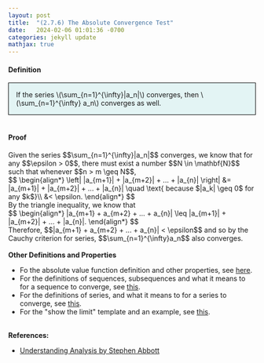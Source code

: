 ```yaml
---
layout: post
title:  "(2.7.6) The Absolute Convergence Test"
date:   2024-02-06 01:01:36 -0700
categories: jekyll update
mathjax: true
---
```

<!------------------------------------------------------------------------------------>
<h4><b>Definition</b></h4>
<div style="background-color: #E3F4F4; padding: 15px 15px 15px 15px; border:1px solid black;">
  If the series \(\sum_{n=1}^{\infty}|a_n|\) converges, then \(\sum_{n=1}^{\infty} a_n\) converges as well.
</div>
<br>
<!------------------------------------------------------------------------------------>
<h4><b>Proof</b></h4>
Given the series $$\sum_{n=1}^{\infty}|a_n|$$ converges, we know that for any $$\epsilon > 0$$, there must exist a number $$N \in \mathbf{N}$$ such that whenever $$n > m \geq N$$,
<div>
  $$
  \begin{align*}
  \left| |a_{m+1}| + |a_{m+2}| + ... + |a_{n}| \right| &= |a_{m+1}| + |a_{m+2}| + ... + |a_{n}| \quad \text{ because $|a_k| \geq 0$ for any $k$}\\
   &< \epsilon.
  \end{align*}
  $$
</div>
By the triangle inequality, we know that
<div>
  $$
  \begin{align*}
  |a_{m+1} + a_{m+2} + ... + a_{n}| \leq |a_{m+1}| + |a_{m+2}| + ... + |a_{n}|.
  \end{align*}
  $$
</div>
Therefore, $$|a_{m+1} + a_{m+2} + ... + a_{n}| < \epsilon$$ and so by the Cauchy criterion for series, $$\sum_{n=1}^{\infty}a_n$$ also converges.
<br>
<br>
<!------------------------------------------------------------------------------------>
<b>Other Definitions and Properties</b>
<ul>
<li>Fo the absolute value function definition and other properties, see <a href="https://strncat.github.io/jekyll/update/2024/05/26/analysis-absolute-value-properties.html">here</a>.</li>

<li>For the definitions of sequences, subsequences and what it means to for a sequence to converge, see <a href="https://strncat.github.io/jekyll/update/2024/05/21/analysis-seq-definitions.html">this</a>.</li>

<li>For the definitions of series, and what it means to for a series to converge, see <a href="https://strncat.github.io/jekyll/update/2024/06/10/analysis-series-definitions.html">this</a>.</li>

<li>For the "show the limit" template and an example, see <a href="https://strncat.github.io/jekyll/update/2024/05/12/analysis-seq-limit-template.html">this</a>.</li>
</ul>
<br>
<!------------------------------------------------------------------------------------>
<b>References:</b>
<ul>
<li><a href="https://www.amazon.com/Understanding-Analysis-Undergraduate-Texts-Mathematics/dp/1493927116">Understanding Analysis by Stephen Abbott</a></li>
</ul>